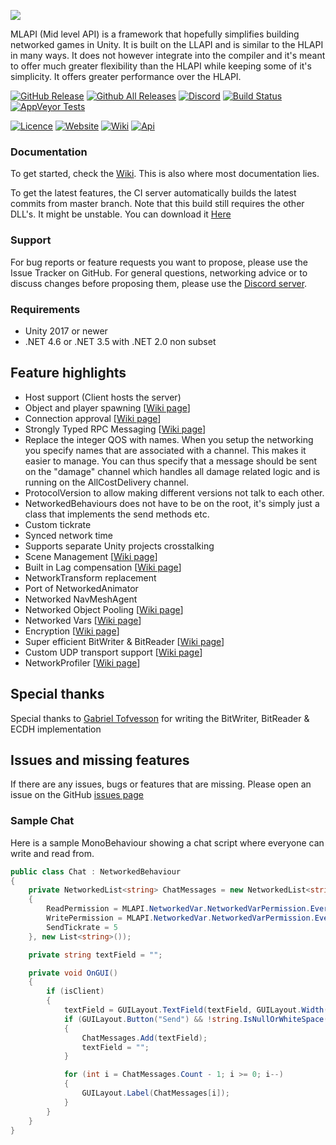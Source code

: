 [![](https://i.imgur.com/d0amtqs.png)](https://midlevel.github.io/MLAPI/)

MLAPI (Mid level API) is a framework that hopefully simplifies building networked games in Unity. It is built on the LLAPI and is similar to the HLAPI in many ways. It does not however integrate into the compiler and it's meant to offer much greater flexibility than the HLAPI while keeping some of it's simplicity. It offers greater performance over the HLAPI.

[![GitHub Release](https://img.shields.io/github/release/MidLevel/MLAPI.svg?logo=github)](https://github.com/MidLevel/MLAPI/releases)
[![Github All Releases](https://img.shields.io/github/downloads/MidLevel/MLAPI/total.svg?logo=github&color=informational)](https://github.com/MidLevel/MLAPI/releases)
[![Discord](https://img.shields.io/discord/449263083769036810.svg?label=discord&logo=discord&color=informational)](https://discord.gg/FM8SE9E)
[![Build Status](https://img.shields.io/appveyor/ci/midlevel/mlapi/master.svg?logo=appveyor)](https://ci.appveyor.com/project/MidLevel/mlapi/branch/master)
[![AppVeyor Tests](https://img.shields.io/appveyor/tests/midlevel/mlapi/master.svg?logo=AppVeyor)](https://ci.appveyor.com/project/MidLevel/mlapi/build/tests)


[![Licence](https://img.shields.io/github/license/midlevel/mlapi.svg?color=informational)](https://github.com/MidLevel/MLAPI/blob/master/LICENCE)
[![Website](https://img.shields.io/badge/docs-website-informational.svg)](https://midlevel.github.io/MLAPI/)
[![Wiki](https://img.shields.io/badge/docs-wiki-informational.svg)](https://midlevel.github.io/MLAPI/wiki/)
[![Api](https://img.shields.io/badge/docs-api-informational.svg)](https://midlevel.github.io/MLAPI/api/)

### Documentation
To get started, check the [Wiki](https://midlevel.github.io/MLAPI/).
This is also where most documentation lies.

To get the latest features, the CI server automatically builds the latest commits from master branch. Note that this build still requires the other DLL's. It might be unstable. You can download it [Here](https://ci.appveyor.com/project/MidLevel/mlapi/build/artifacts)

### Support
For bug reports or feature requests you want to propose, please use the Issue Tracker on GitHub. For general questions, networking advice or to discuss changes before proposing them, please use the [Discord server](https://discord.gg/FM8SE9E).

### Requirements
* Unity 2017 or newer
* .NET 4.6 or .NET 3.5 with .NET 2.0 non subset

## Feature highlights
* Host support (Client hosts the server)
* Object and player spawning \[[Wiki page](https://midlevel.github.io/MLAPI/wiki/object-spawning/)\]
* Connection approval \[[Wiki page](https://midlevel.github.io/MLAPI/wiki/connection-approval/)\]
* Strongly Typed RPC Messaging \[[Wiki page](https://midlevel.github.io/MLAPI/wiki/messaging-system/)\]
* Replace the integer QOS with names. When you setup the networking you specify names that are associated with a channel. This makes it easier to manage. You can thus specify that a message should be sent on the "damage" channel which handles all damage related logic and is running on the AllCostDelivery channel.
* ProtocolVersion to allow making different versions not talk to each other.
* NetworkedBehaviours does not have to be on the root, it's simply just a class that implements the send methods etc.
* Custom tickrate
* Synced network time
* Supports separate Unity projects crosstalking
* Scene Management \[[Wiki page](https://midlevel.github.io/MLAPI/wiki/scene-management/)\]
* Built in Lag compensation \[[Wiki page](https://midlevel.github.io/MLAPI/wiki/lag-compensation/)\]
* NetworkTransform replacement
* Port of NetworkedAnimator
* Networked NavMeshAgent
* Networked Object Pooling \[[Wiki page](https://midlevel.github.io/MLAPI/wiki/object-pooling/)\]
* Networked Vars \[[Wiki page](https://midlevel.github.io/MLAPI/wiki/networkedvar/)\]
* Encryption \[[Wiki page](https://midlevel.github.io/MLAPI/wiki/message-encryption/)\]
* Super efficient BitWriter & BitReader \[[Wiki page](https://midlevel.github.io/MLAPI/wiki/bitwriter-bitreader-bitstream/)\]
* Custom UDP transport support \[[Wiki page](https://midlevel.github.io/MLAPI/wiki/custom-transports/)\]
* NetworkProfiler \[[Wiki page](https://midlevel.github.io/MLAPI/wiki/network-profiler-window/)\]

## Special thanks
Special thanks to [Gabriel Tofvesson](https://github.com/GabrielTofvesson) for writing the BitWriter, BitReader & ECDH implementation

## Issues and missing features
If there are any issues, bugs or features that are missing. Please open an issue on the GitHub [issues page](https://github.com/MidLevel/MLAPI/issues)


### Sample Chat
Here is a sample MonoBehaviour showing a chat script where everyone can write and read from.

```csharp
public class Chat : NetworkedBehaviour
{
    private NetworkedList<string> ChatMessages = new NetworkedList<string>(new MLAPI.NetworkedVar.NetworkedVarSettings()
    {
        ReadPermission = MLAPI.NetworkedVar.NetworkedVarPermission.Everyone,
        WritePermission = MLAPI.NetworkedVar.NetworkedVarPermission.Everyone,
        SendTickrate = 5
    }, new List<string>());

    private string textField = "";

    private void OnGUI()
    {
        if (isClient)
        {
            textField = GUILayout.TextField(textField, GUILayout.Width(200));
            if (GUILayout.Button("Send") && !string.IsNullOrWhiteSpace(textField))
            {
                ChatMessages.Add(textField);
                textField = "";
            }

            for (int i = ChatMessages.Count - 1; i >= 0; i--)
            {
                GUILayout.Label(ChatMessages[i]);
            }
        }
    }
}
```